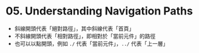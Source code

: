 # 05. Understanding Navigation Paths

- 斜線開頭代表「絕對路徑」，其中斜線代表「首頁」
- 不斜線開頭代表「相對路徑」，即相對於「當前元件」的路徑
- 也可以以點開頭，例如 `./` 代表「當前元件」，`../` 代表「上一層」